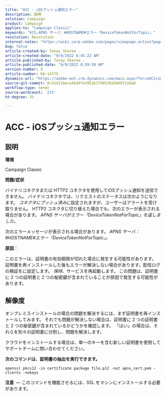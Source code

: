```yaml
---
title: "ACC - iOSプッシュ通知エラー"
description: 説明
solution: Campaign
product: Campaign
applies-to: "Campaign Classic"
keywords: "KCS,APNS サーバ：#HOSTNAME#エラー「DeviceTokenNotForTopic」"
resolution: Resolution
internal-notes: "https://wiki.corp.adobe.com/pages/viewpage.action?pageId=1334124733"
bug: false
article-created-by: Tanay Sharma .
article-created-date: "9/9/2022 8:45:22 AM"
article-published-by: Tanay Sharma .
article-published-date: "9/9/2022 8:59:58 AM"
version-number: 9
article-number: KA-14775
dynamics-url: "https://adobe-ent.crm.dynamics.com/main.aspx?forceUCI=1&pagetype=entityrecord&etn=knowledgearticle&id=77b943bc-1b30-ed11-9db1-002248086735"
source-git-commit: 0c3e421beca46d9fe1952b1f98538a50697216a0
workflow-type: tm+mt
source-wordcount: '215'
ht-degree: 3%

---
```


# ACC - iOSプッシュ通知エラー

## 説明




<b>環境</b>



Campaign Classic



<b>問題/症状</b>



バイナリコネクタまたは HTTP2 コネクタを使用してiOSプッシュ通知を送信できません。 バイナリコネクタでは、リクエストのステータスは次のようになります。 *コネクタにプッシュ済み*&#x200B;に設定されますが、ユーザーはアラートを受け取りません。 HTTP2 コネクタに切り替えた場合でも、次のエラーが表示される場合があります。 *APNS サーバがエラー「DeviceTokenNotForTopic」を返しました。*



次のエラーメッセージが表示される場合があります。 *APNS サーバ：#HOSTNAME#エラー「DeviceTokenNotForTopic」。*



<b>原因</b>：



このエラーは、証明書の有効期限が切れた場合に発生する可能性があります。 証明書を再インストールした後もエラーが解決しない場合があります。配信ログの検証をに設定します。 *保持*、サービスを再起動します。 この問題は、証明書に 2 つの証明書と 2 つの秘密鍵が含まれていることが原因で発生する可能性があります。










## 解像度


オンプレミスインストールの場合の問題を解決するには、まず証明書を再インストールしてみます。 それでも問題が解決しない場合は、証明書に 2 つの証明書と 2 つの秘密鍵が含まれているかどうかを確認します。 「はい」の場合は、それらを別々の証明書に分割し、問題を解決します。

クラウドをインストールする場合は、単一のキーを含む新しい証明書を使用してサポートチームに問い合わせてください。



<b>次のコマンドは、証明書の抽出を実行できます。</b>

```
openssl pkcs12 -in certificate package file.p12 -out apns_cert.pem -clcerts -nokeys
```




<b>注意 </b> — このコマンドを機能させるには、SSL をマシンにインストールする必要があります。
